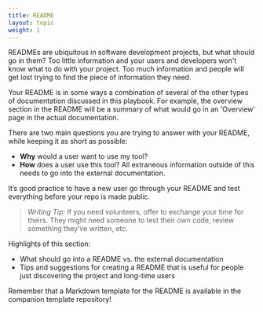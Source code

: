 ```yaml
---
title: README
layout: topic
weight: 1
---
```


READMEs are ubiquitous in software development projects, but what should go in them? Too little information and your users and developers won't know what to do with your project. Too much information and people will get lost trying to find the piece of information they need. 

Your README is in some ways a combination of several of the other types of documentation discussed in this playbook. For example, the overview section in the README will be a summary of what would go in an 'Overview' page in the actual documentation. <!-- TODO: LINK TO EXTERNAL DOCUMENTATION --> 

There are two main questions you are trying to answer with your README, while keeping it as short as possible: 
- **Why** would a user want to use my tool?
- **How** does a user use this tool? 
All extraneous information outside of this needs to go into the external documentation.

It’s good practice to have a new user go through your README and test everything before your repo is made public.
> *Writing Tip:* If you need volunteers, offer to exchange your time for theirs. They might need someone to test their own code, review something they’ve written, etc.

Highlights of this section: 
* What should go into a README vs. the external documentation
* Tips and suggestions for creating a README that is useful for people just discovering the project and long-time users

Remember that a Markdown template for the README is available in the companion template repository! <!-- TODO: link template repository -->


